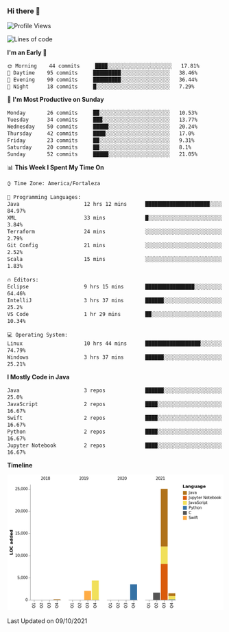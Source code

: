 ### Hi there 👋

<!--
**samuelpsouza/samuelpsouza** is a ✨ _special_ ✨ repository because its `README.md` (this file) appears on your GitHub profile.

Here are some ideas to get you started:

- 🔭 I’m currently working on ...
- 🌱 I’m currently learning ...
- 👯 I’m looking to collaborate on ...
- 🤔 I’m looking for help with ...
- 💬 Ask me about ...
- 📫 How to reach me: ...
- 😄 Pronouns: ...
- ⚡ Fun fact: ...
-->

<!--START_SECTION:waka-->
![Profile Views](http://img.shields.io/badge/Profile%20Views-0-blue)

![Lines of code](https://img.shields.io/badge/From%20Hello%20World%20I%27ve%20Written-38167%20lines%20of%20code-blue)

**I'm an Early 🐤** 

```text
🌞 Morning    44 commits     ████░░░░░░░░░░░░░░░░░░░░░   17.81% 
🌆 Daytime    95 commits     █████████░░░░░░░░░░░░░░░░   38.46% 
🌃 Evening    90 commits     █████████░░░░░░░░░░░░░░░░   36.44% 
🌙 Night      18 commits     █░░░░░░░░░░░░░░░░░░░░░░░░   7.29%

```
📅 **I'm Most Productive on Sunday** 

```text
Monday       26 commits     ██░░░░░░░░░░░░░░░░░░░░░░░   10.53% 
Tuesday      34 commits     ███░░░░░░░░░░░░░░░░░░░░░░   13.77% 
Wednesday    50 commits     █████░░░░░░░░░░░░░░░░░░░░   20.24% 
Thursday     42 commits     ████░░░░░░░░░░░░░░░░░░░░░   17.0% 
Friday       23 commits     ██░░░░░░░░░░░░░░░░░░░░░░░   9.31% 
Saturday     20 commits     ██░░░░░░░░░░░░░░░░░░░░░░░   8.1% 
Sunday       52 commits     █████░░░░░░░░░░░░░░░░░░░░   21.05%

```


📊 **This Week I Spent My Time On** 

```text
⌚︎ Time Zone: America/Fortaleza

💬 Programming Languages: 
Java                     12 hrs 12 mins      █████████████████████░░░░   84.97% 
XML                      33 mins             █░░░░░░░░░░░░░░░░░░░░░░░░   3.84% 
Terraform                24 mins             ░░░░░░░░░░░░░░░░░░░░░░░░░   2.79% 
Git Config               21 mins             ░░░░░░░░░░░░░░░░░░░░░░░░░   2.52% 
Scala                    15 mins             ░░░░░░░░░░░░░░░░░░░░░░░░░   1.83%

🔥 Editors: 
Eclipse                  9 hrs 15 mins       ████████████████░░░░░░░░░   64.46% 
IntelliJ                 3 hrs 37 mins       ██████░░░░░░░░░░░░░░░░░░░   25.2% 
VS Code                  1 hr 29 mins        ██░░░░░░░░░░░░░░░░░░░░░░░   10.34%

💻 Operating System: 
Linux                    10 hrs 44 mins      ██████████████████░░░░░░░   74.79% 
Windows                  3 hrs 37 mins       ██████░░░░░░░░░░░░░░░░░░░   25.21%

```

**I Mostly Code in Java** 

```text
Java                     3 repos             ██████░░░░░░░░░░░░░░░░░░░   25.0% 
JavaScript               2 repos             ████░░░░░░░░░░░░░░░░░░░░░   16.67% 
Swift                    2 repos             ████░░░░░░░░░░░░░░░░░░░░░   16.67% 
Python                   2 repos             ████░░░░░░░░░░░░░░░░░░░░░   16.67% 
Jupyter Notebook         2 repos             ████░░░░░░░░░░░░░░░░░░░░░   16.67%

```


**Timeline**

![Chart not found](https://raw.githubusercontent.com/samuelpsouza/samuelpsouza/main/charts/bar_graph.png) 


 Last Updated on 09/10/2021
<!--END_SECTION:waka-->